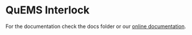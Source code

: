 # QuEMS Interlock

For the documentation check the docs folder or our [online documentation](https://lqg-epfl.github.io/QuEMS_interlock/). 

